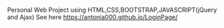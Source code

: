 Personal Web Project using HTML,CSS,BOOTSTRAP,JAVASCRIPT(jQuery and Ajax)
See here https://antonia000.github.io/LoginPage/

